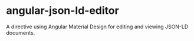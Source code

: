 # angular-json-ld-editor
A directive using Angular Material Design for editing and viewing JSON-LD documents.
